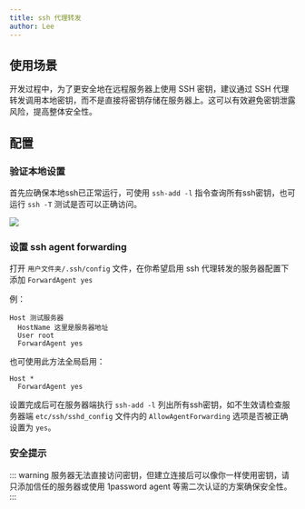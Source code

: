```yaml
---
title: ssh 代理转发
author: Lee
---
```


## 使用场景

开发过程中，为了更安全地在远程服务器上使用 SSH 密钥，建议通过 SSH 代理转发调用本地密钥，而不是直接将密钥存储在服务器上。这可以有效避免密钥泄露风险，提高整体安全性。

## 配置

### 验证本地设置

首先应确保本地ssh已正常运行，可使用 `ssh-add -l` 指令查询所有ssh密钥，也可运行 `ssh -T` 测试是否可以正确访问。

![](./pubilc/ssh-1.png)

### 设置 ssh agent forwarding

打开 `用户文件夹/.ssh/config` 文件，在你希望启用 ssh 代理转发的服务器配置下添加 `ForwardAgent yes`

例：

```text{4}
Host 测试服务器
  HostName 这里是服务器地址
  User root
  ForwardAgent yes
```

也可使用此方法全局启用：

```text
Host *
  ForwardAgent yes
```

设置完成后可在服务器端执行 `ssh-add -l` 列出所有ssh密钥，如不生效请检查服务器端 `etc/ssh/sshd_config` 文件内的 `AllowAgentForwarding` 选项是否被正确设置为 `yes`。

### 安全提示

::: warning
服务器无法直接访问密钥，但建立连接后可以像你一样使用密钥，请只添加信任的服务器或使用 1password agent 等需二次认证的方案确保安全性。
:::
